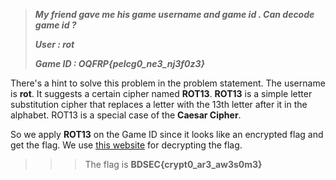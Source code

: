 >***My friend gave me his game username and game id . Can decode game id ?***
>
>***User : rot***
>
>***Game ID : OQFRP{pelcg0_ne3_nj3f0z3}***

There's a hint to solve this problem in the problem statement. The username is **rot**. It suggests a certain cipher named **ROT13**. **ROT13** is a simple letter substitution cipher that replaces a letter with the 13th letter after it in the alphabet. ROT13 is a special case of the **Caesar Cipher**.

So we apply **ROT13** on the Game ID since it looks like an encrypted flag and get the flag. We use [this website](https://rot13.com/) for decrypting the flag.

>>>The flag is **BDSEC{crypt0_ar3_aw3s0m3}**
